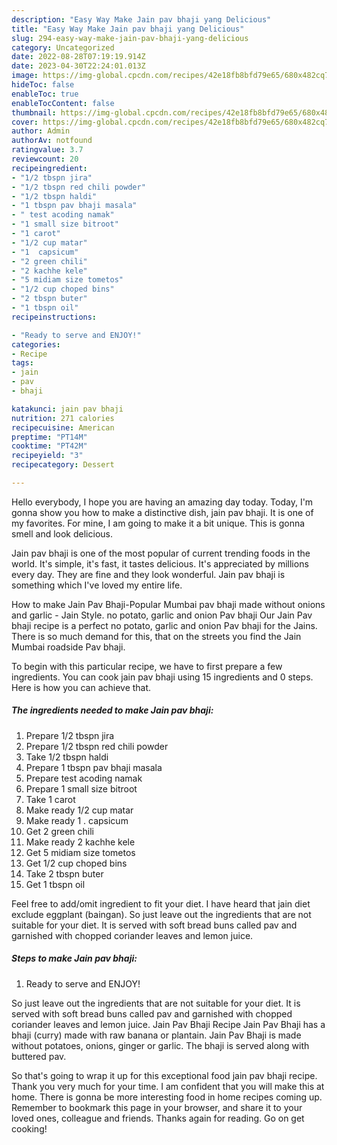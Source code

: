 ```yaml
---
description: "Easy Way Make Jain pav bhaji yang Delicious"
title: "Easy Way Make Jain pav bhaji yang Delicious"
slug: 294-easy-way-make-jain-pav-bhaji-yang-delicious
category: Uncategorized
date: 2022-08-28T07:19:19.914Z
date: 2023-04-30T22:24:01.013Z
image: https://img-global.cpcdn.com/recipes/42e18fb8bfd79e65/680x482cq70/jain-pav-bhaji-recipe-main-photo.jpg
hideToc: false
enableToc: true
enableTocContent: false
thumbnail: https://img-global.cpcdn.com/recipes/42e18fb8bfd79e65/680x482cq70/jain-pav-bhaji-recipe-main-photo.jpg
cover: https://img-global.cpcdn.com/recipes/42e18fb8bfd79e65/680x482cq70/jain-pav-bhaji-recipe-main-photo.jpg
author: Admin
authorAv: notfound
ratingvalue: 3.7
reviewcount: 20
recipeingredient:
- "1/2 tbspn jira"
- "1/2 tbspn red chili powder"
- "1/2 tbspn haldi"
- "1 tbspn pav bhaji masala"
- " test acoding namak"
- "1 small size bitroot"
- "1 carot"
- "1/2 cup matar"
- "1  capsicum"
- "2 green chili"
- "2 kachhe kele"
- "5 midiam size tometos"
- "1/2 cup choped bins"
- "2 tbspn buter"
- "1 tbspn oil"
recipeinstructions:

- "Ready to serve and ENJOY!"
categories:
- Recipe
tags:
- jain
- pav
- bhaji

katakunci: jain pav bhaji 
nutrition: 271 calories
recipecuisine: American
preptime: "PT14M"
cooktime: "PT42M"
recipeyield: "3"
recipecategory: Dessert

---
```



Hello everybody, I hope you are having an amazing day today. Today, I'm gonna show you how to make a distinctive dish, jain pav bhaji. It is one of my favorites. For mine, I am going to make it a bit unique. This is gonna smell and look delicious.

Jain pav bhaji is one of the most popular of current trending foods in the world. It's simple, it's fast, it tastes delicious. It's appreciated by millions every day. They are fine and they look wonderful. Jain pav bhaji is something which I've loved my entire life.

How to make Jain Pav Bhaji-Popular Mumbai pav bhaji made without onions and garlic - Jain Style. no potato, garlic and onion Pav bhaji Our Jain Pav bhaji recipe is a perfect no potato, garlic and onion Pav bhaji for the Jains. There is so much demand for this, that on the streets you find the Jain Mumbai roadside Pav bhaji.


To begin with this particular recipe, we have to first prepare a few ingredients. You can cook jain pav bhaji using 15 ingredients and 0 steps. Here is how you can achieve that.

<!--inarticleads1-->

##### The ingredients needed to make Jain pav bhaji:

1. Prepare 1/2 tbspn jira
1. Prepare 1/2 tbspn red chili powder
1. Take 1/2 tbspn haldi
1. Prepare 1 tbspn pav bhaji masala
1. Prepare  test acoding namak
1. Prepare 1 small size bitroot
1. Take 1 carot
1. Make ready 1/2 cup matar
1. Make ready 1 . capsicum
1. Get 2 green chili
1. Make ready 2 kachhe kele
1. Get 5 midiam size tometos
1. Get 1/2 cup choped bins
1. Take 2 tbspn buter
1. Get 1 tbspn oil


Feel free to add/omit ingredient to fit your diet. I have heard that jain diet exclude eggplant (baingan). So just leave out the ingredients that are not suitable for your diet. It is served with soft bread buns called pav and garnished with chopped coriander leaves and lemon juice. 

<!--inarticleads2-->

##### Steps to make Jain pav bhaji:


1. Ready to serve and ENJOY!

So just leave out the ingredients that are not suitable for your diet. It is served with soft bread buns called pav and garnished with chopped coriander leaves and lemon juice. Jain Pav Bhaji Recipe Jain Pav Bhaji has a bhaji (curry) made with raw banana or plantain. Jain Pav Bhaji is made without potatoes, onions, ginger or garlic. The bhaji is served along with buttered pav. 

So that's going to wrap it up for this exceptional food jain pav bhaji recipe. Thank you very much for your time. I am confident that you will make this at home. There is gonna be more interesting food in home recipes coming up. Remember to bookmark this page in your browser, and share it to your loved ones, colleague and friends. Thanks again for reading. Go on get cooking!
